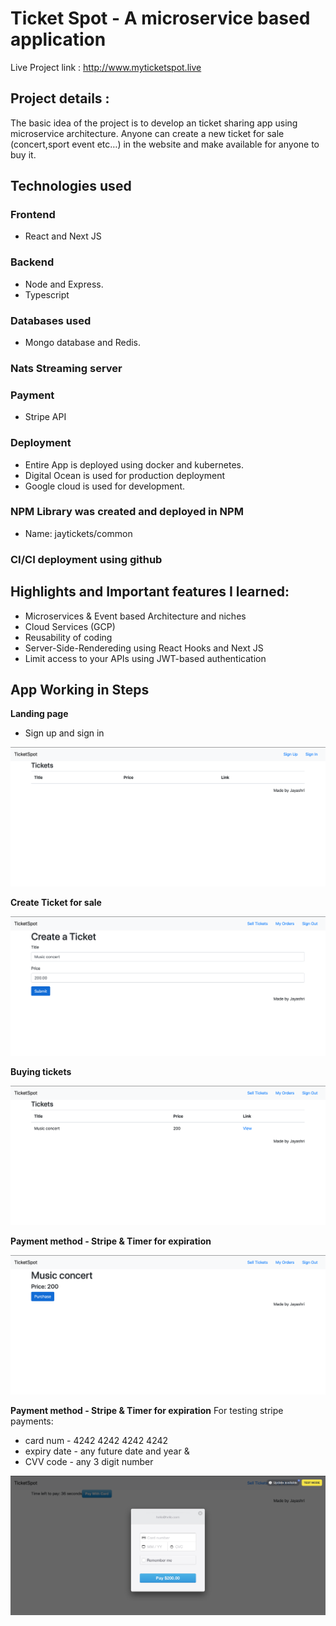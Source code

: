 # Ticket Spot - A microservice based application

Live Project link : http://www.myticketspot.live

## Project details :

The basic idea of the project is to develop an ticket sharing app using microservice architecture. 
Anyone can create a new ticket for sale (concert,sport event etc…) in the website and make available for anyone to buy it. 

 ## Technologies used
### Frontend 
-	React and Next JS 
### Backend
-	Node and Express.
-	Typescript

### Databases used 
-	Mongo database and Redis.

### Nats Streaming server
### Payment 
-	Stripe API

### Deployment
-	Entire App is deployed using docker and kubernetes.
-	Digital Ocean is used for production deployment 
-	Google cloud is used for development.

### NPM Library was created and deployed in NPM
-	Name: jaytickets/common

### CI/CI deployment using github

## Highlights and Important features I learned:

-	Microservices & Event based Architecture and niches
-	Cloud Services (GCP)
-	 Reusability of coding
-	Server-Side-Rendereding using React Hooks and Next JS
-	Limit access to your APIs using JWT-based authentication

## App Working in Steps

**Landing page**
- Sign up and sign in

![ Images of the App](1.png)

**Create Ticket for sale** 

![ Images of the App](2.png)

**Buying tickets**

![ Images of the App](3.png)

**Payment method - Stripe & Timer for expiration**

![ Images of the App](4.png)

**Payment method - Stripe & Timer for expiration**
For testing stripe payments:

- card num - 4242 4242 4242 4242
- expiry date - any future date and year & 
- CVV code - any 3 digit number

![ Images of the App](5.png)
